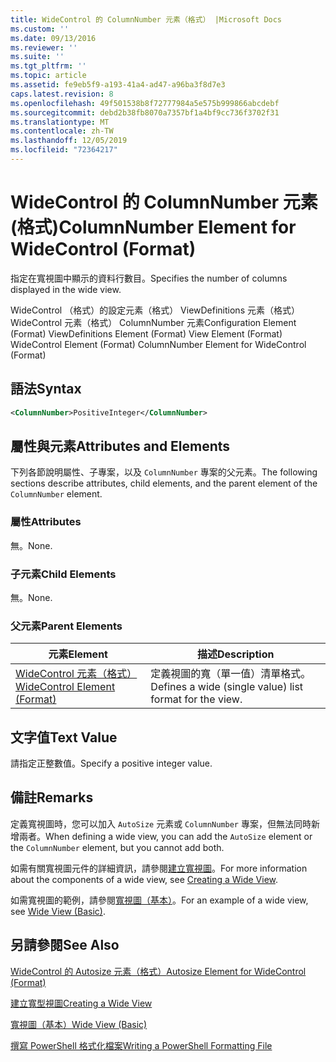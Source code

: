 ```yaml
---
title: WideControl 的 ColumnNumber 元素（格式） |Microsoft Docs
ms.custom: ''
ms.date: 09/13/2016
ms.reviewer: ''
ms.suite: ''
ms.tgt_pltfrm: ''
ms.topic: article
ms.assetid: fe9eb5f9-a193-41a4-ad47-a96ba3f8d7e3
caps.latest.revision: 8
ms.openlocfilehash: 49f501538b8f72777984a5e575b999866abcdebf
ms.sourcegitcommit: debd2b38fb8070a7357bf1a4bf9cc736f3702f31
ms.translationtype: MT
ms.contentlocale: zh-TW
ms.lasthandoff: 12/05/2019
ms.locfileid: "72364217"
---
```

# <a name="columnnumber-element-for-widecontrol-format"></a><span data-ttu-id="09e73-102">WideControl 的 ColumnNumber 元素 (格式)</span><span class="sxs-lookup"><span data-stu-id="09e73-102">ColumnNumber Element for WideControl (Format)</span></span>

<span data-ttu-id="09e73-103">指定在寬視圖中顯示的資料行數目。</span><span class="sxs-lookup"><span data-stu-id="09e73-103">Specifies the number of columns displayed in the wide view.</span></span>

<span data-ttu-id="09e73-104">WideControl （格式）的設定元素（格式） ViewDefinitions 元素（格式） WideControl 元素（格式） ColumnNumber 元素</span><span class="sxs-lookup"><span data-stu-id="09e73-104">Configuration Element (Format) ViewDefinitions Element (Format) View Element (Format) WideControl Element (Format) ColumnNumber Element for WideControl (Format)</span></span>

## <a name="syntax"></a><span data-ttu-id="09e73-105">語法</span><span class="sxs-lookup"><span data-stu-id="09e73-105">Syntax</span></span>

```xml
<ColumnNumber>PositiveInteger</ColumnNumber>
```

## <a name="attributes-and-elements"></a><span data-ttu-id="09e73-106">屬性與元素</span><span class="sxs-lookup"><span data-stu-id="09e73-106">Attributes and Elements</span></span>

<span data-ttu-id="09e73-107">下列各節說明屬性、子專案，以及 `ColumnNumber` 專案的父元素。</span><span class="sxs-lookup"><span data-stu-id="09e73-107">The following sections describe attributes, child elements, and the parent element of the `ColumnNumber` element.</span></span>

### <a name="attributes"></a><span data-ttu-id="09e73-108">屬性</span><span class="sxs-lookup"><span data-stu-id="09e73-108">Attributes</span></span>

<span data-ttu-id="09e73-109">無。</span><span class="sxs-lookup"><span data-stu-id="09e73-109">None.</span></span>

### <a name="child-elements"></a><span data-ttu-id="09e73-110">子元素</span><span class="sxs-lookup"><span data-stu-id="09e73-110">Child Elements</span></span>

<span data-ttu-id="09e73-111">無。</span><span class="sxs-lookup"><span data-stu-id="09e73-111">None.</span></span>

### <a name="parent-elements"></a><span data-ttu-id="09e73-112">父元素</span><span class="sxs-lookup"><span data-stu-id="09e73-112">Parent Elements</span></span>

|<span data-ttu-id="09e73-113">元素</span><span class="sxs-lookup"><span data-stu-id="09e73-113">Element</span></span>|<span data-ttu-id="09e73-114">描述</span><span class="sxs-lookup"><span data-stu-id="09e73-114">Description</span></span>|
|-------------|-----------------|
|[<span data-ttu-id="09e73-115">WideControl 元素（格式）</span><span class="sxs-lookup"><span data-stu-id="09e73-115">WideControl Element (Format)</span></span>](./widecontrol-element-format.md)|<span data-ttu-id="09e73-116">定義視圖的寬（單一值）清單格式。</span><span class="sxs-lookup"><span data-stu-id="09e73-116">Defines a wide (single value) list format for the view.</span></span>|

## <a name="text-value"></a><span data-ttu-id="09e73-117">文字值</span><span class="sxs-lookup"><span data-stu-id="09e73-117">Text Value</span></span>

<span data-ttu-id="09e73-118">請指定正整數值。</span><span class="sxs-lookup"><span data-stu-id="09e73-118">Specify a positive integer value.</span></span>

## <a name="remarks"></a><span data-ttu-id="09e73-119">備註</span><span class="sxs-lookup"><span data-stu-id="09e73-119">Remarks</span></span>

<span data-ttu-id="09e73-120">定義寬視圖時，您可以加入 `AutoSize` 元素或 `ColumnNumber` 專案，但無法同時新增兩者。</span><span class="sxs-lookup"><span data-stu-id="09e73-120">When defining a wide view, you can add the `AutoSize` element or the `ColumnNumber` element, but you cannot add both.</span></span>

<span data-ttu-id="09e73-121">如需有關寬視圖元件的詳細資訊，請參閱[建立寬視圖](./creating-a-wide-view.md)。</span><span class="sxs-lookup"><span data-stu-id="09e73-121">For more information about the components of a wide view, see [Creating a Wide View](./creating-a-wide-view.md).</span></span>

<span data-ttu-id="09e73-122">如需寬視圖的範例，請參閱[寬視圖（基本）](./wide-view-basic.md)。</span><span class="sxs-lookup"><span data-stu-id="09e73-122">For an example of a wide view, see [Wide View (Basic)](./wide-view-basic.md).</span></span>

## <a name="see-also"></a><span data-ttu-id="09e73-123">另請參閱</span><span class="sxs-lookup"><span data-stu-id="09e73-123">See Also</span></span>

[<span data-ttu-id="09e73-124">WideControl 的 Autosize 元素（格式）</span><span class="sxs-lookup"><span data-stu-id="09e73-124">Autosize Element for WideControl (Format)</span></span>](./autosize-element-for-widecontrol-format.md)

[<span data-ttu-id="09e73-125">建立寬型視圖</span><span class="sxs-lookup"><span data-stu-id="09e73-125">Creating a Wide View</span></span>](./creating-a-wide-view.md)

[<span data-ttu-id="09e73-126">寬視圖（基本）</span><span class="sxs-lookup"><span data-stu-id="09e73-126">Wide View (Basic)</span></span>](./wide-view-basic.md)

[<span data-ttu-id="09e73-127">撰寫 PowerShell 格式化檔案</span><span class="sxs-lookup"><span data-stu-id="09e73-127">Writing a PowerShell Formatting File</span></span>](./writing-a-powershell-formatting-file.md)
